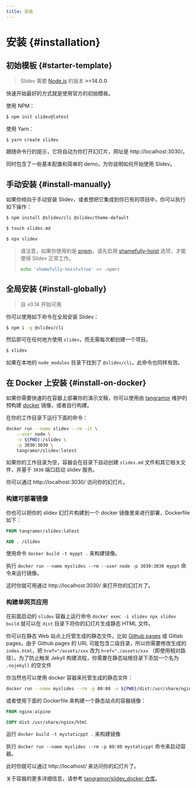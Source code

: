 ```yaml
---
title: 安装
---
```


# 安装 {#installation}

## 初始模板 {#starter-template}

> Slidev 需要 [Node.js](https://nodejs.org/) 的版本 **>=14.0.0**

快速开始最好的方式就是使用官方的初始模板。

使用 NPM：

```bash
$ npm init slidev@latest
```

使用 Yarn：

```bash
$ yarn create slidev
```

跟随命令行的提示，它将自动为你打开幻灯片，网址是 http://localhost:3030/。

同时包含了一些基本配置和简单的 demo，为你说明如何开始使用 Slidev。

## 手动安装 {#install-manually}

如果你倾向于手动安装 Slidev，或者想把它集成到你已有的项目中，你可以执行如下操作：

```bash
$ npm install @slidev/cli @slidev/theme-default
```
```bash
$ touch slides.md
```
```bash
$ npx slidev
```

> 请注意，如果你使用的是 [pnpm](https://pnpm.io)，请先启用 [shamefully-hoist](https://pnpm.io/npmrc#shamefully-hoist) 选项，才能使得 Slidev 正常工作。
>
> ```bash
> echo 'shamefully-hoist=true' >> .npmrc
> ```

## 全局安装 {#install-globally}

> 自 v0.14 开始可用

你可以使用如下命令在全局安装 Slidev：

```bash
$ npm i -g @slidev/cli
```

然后即可在任何地方使用 `slidev`，而无需每次都创建一个项目。

```bash
$ slidev
```

如果在本地的 `node_modules` 目录下找到了 `@slidev/cli`，此命令也同样有效。

## 在 Docker 上安装 {#install-on-docker}

如果你需要快速的在容器上部署你的演示文稿，你可以使用由 [tangramor](https://github.com/tangramor) 维护的预构建 [docker](https://hub.docker.com/r/tangramor/slidev) 镜像，或者自行构建。

在你的工作目录下运行下面的命令：

```bash
docker run --name slidev --rm -it \
    --user node \
    -v ${PWD}:/slidev \
    -p 3030:3030 \
    tangramor/slidev:latest
```

如果你的工作目录为空，容器会在目录下自动创建 `slides.md` 文件和其它相关文件，并基于 `3030` 端口启动 slidev 服务。

你可以通过 http://localhost:3030/ 访问你的幻灯片。



### 构建可部署镜像

你也可以把你的 slidev 幻灯片构建到一个 docker 镜像里来进行部署，Dockerfile 如下：

```Dockerfile
FROM tangramor/slidev:latest

ADD . /slidev

```

使用命令 `docker build -t myppt .` 来构建镜像。

执行 `docker run --name myslides --rm --user node -p 3030:3030 myppt` 命令来运行镜像。

这时你就可用通过 http://localhost:3030/ 来打开你的幻灯片了。


### 构建单网页应用

在前面启动的 `slidev` 容器上运行命令 `docker exec -i slidev npx slidev build` 就可以在 `dist` 目录下将你的幻灯片生成静态 HTML 文件。

你可以在静态 Web 站点上托管生成的静态文件，比如 [Github pages](https://tangramor.github.io/slidev_docker/) 或 Gitlab pages。由于 Github pages 的 URL 可能包含二级目录，所以你需要修改生成的 `index.html`，把 `href="/assets/xxx` 改为 `href="./assets/xxx` （即使用相对路径）。为了防止触发 Jekyll 构建流程，你需要在静态站根目录下添加一个名为 `.nojekyll` 的空文件

你当然也可以使用 docker 容器来托管生成的静态文件：

```bash
docker run --name myslides --rm -p 80:80 -v ${PWD}/dist:/usr/share/nginx/html nginx:alpine
```

或者使用下面的 Dockerfile 来构建一个静态站点的容器镜像：

```Dockerfile
FROM nginx:alpine

COPY dist /usr/share/nginx/html

```

运行 `docker build -t mystaticppt .` 来构建镜像

执行 `docker run --name myslides --rm -p 80:80 mystaticppt` 命令来启动容器。

此时你就可以通过 http://localhost/ 来访问你的幻灯片了。



关于容器的更多详细信息，请参考 [tangramor/slidev_docker 仓库](https://github.com/tangramor/slidev_docker)。
